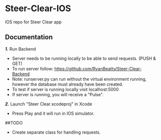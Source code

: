 # Steer-Clear-IOS
IOS repo for Steer Clear app

## Documentation

***1.*** Run Backend
* Server needs to be running locally to be able to send requests. (PUSH & GET)
* To run server follow: https://github.com/RyanBeatty/Steer-Clear-Backend
* Note: runserver.py can run without the virtual environment running, however the database must already have been created.
* To test if server is running locally visit localhost:5000
* If server is running, you will receive a "Pulse".

***2.*** Launch "Steer Clear.xcodeproj" in Xcode
* Press Play and it will run in IOS simulator. 


##TODO
* Create separate class for handling requests. 
